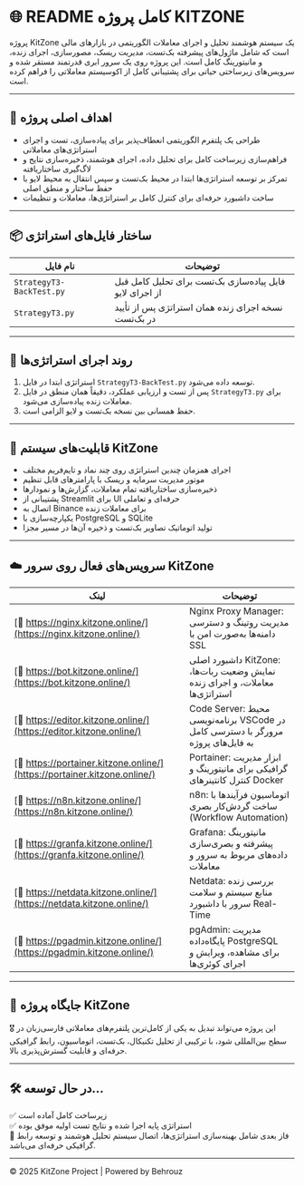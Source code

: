 
# 🌐 README کامل پروژه KITZONE

پروژه KitZone یک سیستم هوشمند تحلیل و اجرای معاملات الگوریتمی در بازارهای مالی است که شامل ماژول‌های پیشرفته بک‌تست، مدیریت ریسک، مصورسازی، اجرای زنده، و مانیتورینگ کامل است. این پروژه روی یک سرور ابری قدرتمند مستقر شده و سرویس‌های زیرساختی حیاتی برای پشتیبانی کامل از اکوسیستم معاملاتی را فراهم کرده است.

---

## 🎯 اهداف اصلی پروژه

- طراحی یک پلتفرم الگوریتمی انعطاف‌پذیر برای پیاده‌سازی، تست و اجرای استراتژی‌های معاملاتی
- فراهم‌سازی زیرساخت کامل برای تحلیل داده، اجرای هوشمند، ذخیره‌سازی نتایج و لاگ‌گیری ساختاریافته
- تمرکز بر توسعه استراتژی‌ها ابتدا در محیط بک‌تست و سپس انتقال به محیط لایو با حفظ ساختار و منطق اصلی
- ساخت داشبورد حرفه‌ای برای کنترل کامل بر استراتژی‌ها، معاملات و تنظیمات

---

## 📦 ساختار فایل‌های استراتژی

| نام فایل                      | توضیحات |
|------------------------------|----------|
| `StrategyT3-BackTest.py`     | فایل پیاده‌سازی بک‌تست برای تحلیل کامل قبل از اجرای لایو |
| `StrategyT3.py`              | نسخه اجرای زنده همان استراتژی پس از تأیید در بک‌تست |

---

## 🔁 روند اجرای استراتژی‌ها

1. استراتژی ابتدا در فایل `StrategyT3-BackTest.py` توسعه داده می‌شود.
2. پس از تست و ارزیابی عملکرد، دقیقاً همان منطق در فایل `StrategyT3.py` برای معاملات زنده پیاده‌سازی می‌شود.
3. حفظ همسانی بین نسخه بک‌تست و لایو الزامی است.

---

## 🧠 قابلیت‌های سیستم KitZone

- اجرای همزمان چندین استراتژی روی چند نماد و تایم‌فریم مختلف
- موتور مدیریت سرمایه و ریسک با پارامترهای قابل تنظیم
- ذخیره‌سازی ساختاریافته تمام معاملات، گزارش‌ها و نمودارها
- پشتیبانی از Streamlit برای UI حرفه‌ای و تعاملی
- اتصال به Binance برای معاملات زنده
- یکپارچه‌سازی با PostgreSQL و SQLite
- تولید اتوماتیک تصاویر بک‌تست و ذخیره آن‌ها در مسیر مجزا

---

## ☁️ سرویس‌های فعال روی سرور KitZone

| لینک | توضیحات |
|------|----------|
| [🔗 https://nginx.kitzone.online/](https://nginx.kitzone.online/) | Nginx Proxy Manager: مدیریت روتینگ و دسترسی دامنه‌ها به‌صورت امن با SSL |
| [🔗 https://bot.kitzone.online/](https://bot.kitzone.online/) | داشبورد اصلی KitZone: نمایش وضعیت ربات‌ها، معاملات، و اجرای زنده استراتژی‌ها |
| [🔗 https://editor.kitzone.online/](https://editor.kitzone.online/) | Code Server: محیط برنامه‌نویسی VSCode در مرورگر با دسترسی کامل به فایل‌های پروژه |
| [🔗 https://portainer.kitzone.online/](https://portainer.kitzone.online/) | Portainer: ابزار مدیریت گرافیکی برای مانیتورینگ و کنترل کانتینرهای Docker |
| [🔗 https://n8n.kitzone.online/](https://n8n.kitzone.online/) | n8n: اتوماسیون فرآیندها با ساخت گردش‌کار بصری (Workflow Automation) |
| [🔗 https://granfa.kitzone.online/](https://granfa.kitzone.online/) | Grafana: مانیتورینگ پیشرفته و بصری‌سازی داده‌های مربوط به سرور و معاملات |
| [🔗 https://netdata.kitzone.online/](https://netdata.kitzone.online/) | Netdata: بررسی زنده منابع سیستم و سلامت سرور با داشبورد Real-Time |
| [🔗 https://pgadmin.kitzone.online/](https://pgadmin.kitzone.online/) | pgAdmin: مدیریت پایگاه‌داده PostgreSQL برای مشاهده، ویرایش و اجرای کوئری‌ها |

---

## 📌 جایگاه پروژه KitZone

🎖 این پروژه می‌تواند تبدیل به یکی از کامل‌ترین پلتفرم‌های معاملاتی فارسی‌زبان در سطح بین‌المللی شود، با ترکیبی از تحلیل تکنیکال، بک‌تست، اتوماسیون، رابط گرافیکی حرفه‌ای و قابلیت گسترش‌پذیری بالا.

---

## 🛠️ در حال توسعه...

✅ زیرساخت کامل آماده است  
✅ استراتژی پایه اجرا شده و نتایج تست اولیه موفق بوده  
🔄 فاز بعدی شامل بهینه‌سازی استراتژی‌ها، اتصال سیستم تحلیل هوشمند و توسعه رابط گرافیکی حرفه‌ای می‌باشد.

---

© 2025 KitZone Project | Powered by Behrouz
